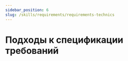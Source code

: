 ```yaml
---
sidebar_position: 6
slug: /skills/requirements/requirements-technics
---
```


# Подходы к спецификации требований
